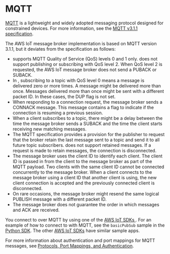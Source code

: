 # MQTT<a name="mqtt"></a>

[MQTT](http://mqtt.org/) is a lightweight and widely adopted messaging protocol designed for constrained devices\. For more information, see the [MQTT v3\.1\.1 specification](http://docs.oasis-open.org/mqtt/mqtt/v3.1.1/os/mqtt-v3.1.1-os.html)\. 

The AWS IoT message broker implementation is based on MQTT version 3\.1\.1, but it deviates from the specification as follows:
+  supports MQTT Quality of Service \(QoS\) levels 0 and 1 only\. does not support publishing or subscribing with QoS level 2\. When QoS level 2 is requested, the AWS IoT message broker does not send a PUBACK or SUBACK\.
+ In , subscribing to a topic with QoS level 0 means a message is delivered zero or more times\. A message might be delivered more than once\. Messages delivered more than once might be sent with a different packet ID\. In these cases, the DUP flag is not set\.
+ When responding to a connection request, the message broker sends a CONNACK message\. This message contains a flag to indicate if the connection is resuming a previous session\.
+ When a client subscribes to a topic, there might be a delay between the time the message broker sends a SUBACK and the time the client starts receiving new matching messages\.
+ The MQTT specification provides a provision for the publisher to request that the broker retain the last message sent to a topic and send it to all future topic subscribers\. does not support retained messages\. If a request is made to retain messages, the connection is disconnected\.
+ The message broker uses the client ID to identify each client\. The client ID is passed in from the client to the message broker as part of the MQTT payload\. Two clients with the same client ID cannot be connected concurrently to the message broker\. When a client connects to the message broker using a client ID that another client is using, the new client connection is accepted and the previously connected client is disconnected\.
+ On rare occasions, the message broker might resend the same logical PUBLISH message with a different packet ID\.
+ The message broker does not guarantee the order in which messages and ACK are received\.

You connect to over MQTT by using one of the [AWS IoT SDKs ](iot-sdks.md)\. For an example of how to connect to with MQTT, see the `basicPubSub` sample in the [Python SDK](https://github.com/aws/aws-iot-device-sdk-python)\. The other [AWS IoT SDKs](https://docs.aws.amazon.com/iot/latest/developerguide/iot-sdks.htm) have similar sample apps\.

For more information about authentication and port mappings for MQTT messages, see [Protocols, Port Mappings, and Authentication](protocols.md#protocol-port-mapping)\.
